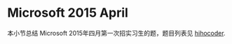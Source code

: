 # Microsoft 2015 April

本小节总结 Microsoft 2015年四月第一次招实习生的题，题目列表见 [hihocoder](http://hihocoder.com/contest/mstest2015april/problems).

